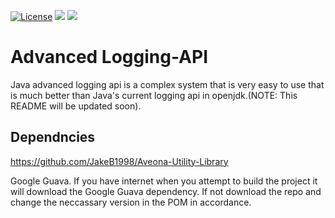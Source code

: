 [![License](https://img.shields.io/badge/License-Apache%202.0-blue.svg)](https://opensource.org/licenses/Apache-2.0)
![](https://tokei.rs/b1/github/JakeB1998/advc-logging-api-jave?category=code)
![](https://tokei.rs/b1/github/JakeB1998/advc-logging-api-jave?category=files)

# Advanced Logging-API
Java advanced logging api is a complex system that is very easy to use that is much better than Java's current logging api in openjdk.(NOTE: This README will be updated soon).

## Dependncies
https://github.com/JakeB1998/Aveona-Utility-Library

Google Guava. If you have internet when you attempt to build the project it will download the Google Guava dependency. If not download the repo and change the neccassary version in the POM in accordance.
